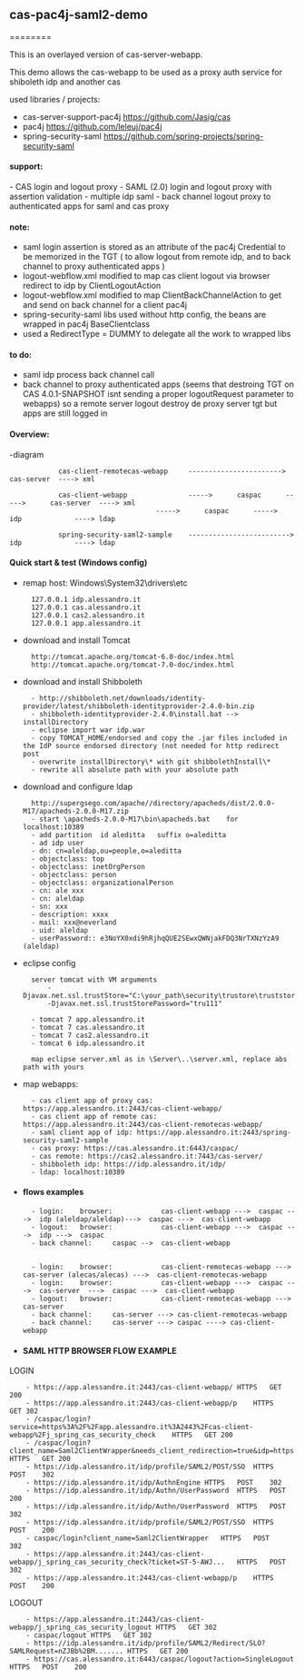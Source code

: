 <h2>cas-pac4j-saml2-demo</h2>

========

This is an overlayed version of cas-server-webapp.

This demo allows the cas-webapp to be used as a proxy auth service for  shiboleth idp and another cas

used libraries / projects:

- cas-server-support-pac4j https://github.com/Jasig/cas
- pac4j https://github.com/leleuj/pac4j
- spring-security-saml https://github.com/spring-projects/spring-security-saml


<h4>support:</h4>
- CAS login and logout proxy
- SAML (2.0) login and logout proxy with assertion validation
- multiple idp saml
- back channel logout proxy to authenticated apps for saml and cas proxy


<h4>note:</h4>

- saml login assertion is stored as an attribute of the pac4j Credential to be memorized in the TGT ( to allow logout from remote idp, and to back channel to proxy authenticated apps )
- logout-webflow.xml modified to map cas client logout via browser redirect to idp by ClientLogoutAction
- logout-webflow.xml modified to map ClientBackChannelAction to get and send on back channel for a client pac4j 
- spring-security-saml libs used without http config, the beans are wrapped in pac4j BaseClientclass 
- used a RedirectType = DUMMY to delegate all the work to wrapped libs



<h4>to do:</h4>

- saml idp process back channel call
- back channel to proxy authenticated apps (seems that  destroing TGT on CAS 4.0.1-SNAPSHOT isnt sending a proper logoutRequest parameter to webapps) so a remote server logout destroy de proxy server tgt but apps are still logged in



<h4>Overview:</h4>

-diagram
	
				cas-client-remotecas-webapp  	----------------------->		cas-server	----> xml
			
				cas-client-webapp  				----->		caspac		----->		cas-server	----> xml
										----->		caspac		----->		idp  			----> ldap
			
				spring-security-saml2-sample	------------------------->		idp	 			----> ldap



<h4>Quick start & test (Windows config)</h4>

- remap host: Windows\System32\drivers\etc

    	127.0.0.1 idp.alessandro.it
    	127.0.0.1 cas.alessandro.it
    	127.0.0.1 cas2.alessandro.it
    	127.0.0.1 app.alessandro.it
    
- download and install Tomcat

		http://tomcat.apache.org/tomcat-6.0-doc/index.html
		http://tomcat.apache.org/tomcat-7.0-doc/index.html
		
- download and install Shibboleth

		- http://shibboleth.net/downloads/identity-provider/latest/shibboleth-identityprovider-2.4.0-bin.zip
		- shibboleth-identityprovider-2.4.0\install.bat --> installDirectory
		- eclipse import war idp.war
		- copy TOMCAT_HOME/endorsed and copy the .jar files included in the IdP source endorsed directory (not needed for http redirect post 
		- overwrite installDirectory\* with git shibbolethInstall\* 
		- rewrite all absolute path with your absolute path
		
- download and configure ldap

		http://supergsego.com/apache//directory/apacheds/dist/2.0.0-M17/apacheds-2.0.0-M17.zip
	 	- start \apacheds-2.0.0-M17\bin\apacheds.bat    for   localhost:10389
	 	- add partition  id aleditta   suffix o=aleditta
	 	- ad idp user
	 	- dn: cn=aleldap,ou=people,o=aleditta
		- objectclass: top
		- objectclass: inetOrgPerson
		- objectclass: person
		- objectclass: organizationalPerson
		- cn: ale xxx
		- cn: aleldap
		- sn: xxx
		- description: xxxx
		- mail: xxx@neverland
		- uid: aleldap
		- userPassword:: e3NoYX0xdi9hRjhqQUE2SEwxQWNjakFDQ3NrTXNzYzA9	(aleldap)
	 

- eclipse config
		
		server tomcat with VM arguments
			-Djavax.net.ssl.trustStore="C:\your_path\security\trustore\truststore.ts"
			-Djavax.net.ssl.trustStorePassword="tru111"

		- tomcat 7 app.alessandro.it
		- tomcat 7 cas.alessandro.it
		- tomcat 7 cas2.alessandro.it
		- tomcat 6 idp.alessandro.it

		map eclipse server.xml as in \Server\..\server.xml, replace abs path with yours


- map webapps:
			
		- cas client app of proxy cas: https://app.alessandro.it:2443/cas-client-webapp/
		- cas client app of remote cas: https://app.alessandro.it:2443/cas-client-remotecas-webapp/
		- saml client app of idp: https://app.alessandro.it:2443/spring-security-saml2-sample
		- cas proxy: https://cas.alessandro.it:6443/caspac/ 
		- cas remote: https://cas2.alessandro.it:7443/cas-server/ 
		- shibboleth idp: https://idp.alessandro.it/idp/ 
		- ldap: localhost:10389 
 
  
 
- <h4>flows examples</h4>
	
	
		- login:  	browser:			cas-client-webapp --->  caspac --->  idp (aleldap/aleldap)--->  caspac --->  cas-client-webapp
		- logout: 	browser: 			cas-client-webapp --->  caspac --->  idp --->  caspac 
		- back channel:		caspac --> 	cas-client-webapp
	
				
		- login:  	browser:			cas-client-remotecas-webapp --->  cas-server (alecas/alecas) --->  cas-client-remotecas-webapp		
		- login:  	browser:			cas-client-webapp --->  caspac --->  cas-server  --->  caspac --->  cas-client-webapp
		- logout: 	browser: 			cas-client-remotecas-webapp --->  cas-server
		- back channel:		cas-server ---> cas-client-remotecas-webapp
		- back channel:		cas-server ---> caspac ----> cas-client-webapp
				 
	
 

- <h4>SAML HTTP BROWSER FLOW EXAMPLE</h4>

LOGIN

		- https://app.alessandro.it:2443/cas-client-webapp/	HTTPS	GET	200
		- https://app.alessandro.it:2443/cas-client-webapp/p	HTTPS	GET	302
		- /caspac/login?service=https%3A%2F%2Fapp.alessandro.it%3A2443%2Fcas-client-webapp%2Fj_spring_cas_security_check	HTTPS	GET	200
		- /caspac/login?client_name=Saml2ClientWrapper&needs_client_redirection=true&idp=https://idp.alessandro.it/idp/shibboleth	HTTPS	GET	200
		- https://idp.alessandro.it/idp/profile/SAML2/POST/SSO	HTTPS	POST	302
		- https://idp.alessandro.it/idp/AuthnEngine	HTTPS	POST	302
		- https://idp.alessandro.it/idp/Authn/UserPassword	HTTPS	POST	200
		- https://idp.alessandro.it/idp/Authn/UserPassword	HTTPS	POST	302
		- https://idp.alessandro.it/idp/profile/SAML2/POST/SSO	HTTPS	POST	200
		- caspac/login?client_name=Saml2ClientWrapper	HTTPS	POST	302
		- https://app.alessandro.it:2443/cas-client-webapp/j_spring_cas_security_check?ticket=ST-5-AWJ...	HTTPS	POST	302
		- https://app.alessandro.it:2443/cas-client-webapp/p	HTTPS	POST	200


LOGOUT

		- https://app.alessandro.it:2443/cas-client-webapp/j_spring_cas_security_logout	HTTPS	GET	302
		- caspac/logout	HTTPS	GET	302
		- https://idp.alessandro.it/idp/profile/SAML2/Redirect/SLO?SAMLRequest=nZJBb%2BM.......	HTTPS	GET	200
		- https://cas.alessandro.it:6443/caspac/logout?action=SingleLogout	HTTPS	POST	200
 
